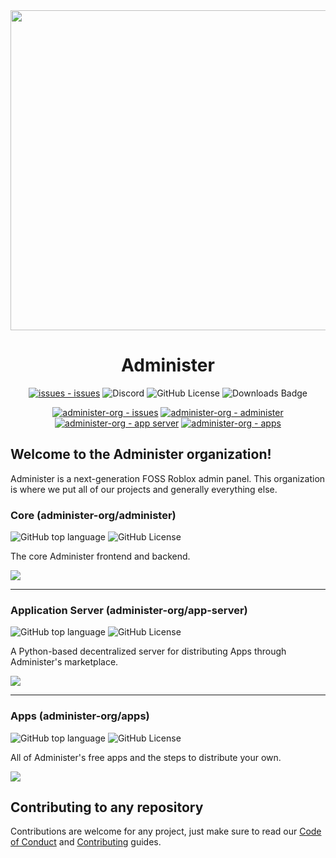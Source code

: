 <div align="center">
<img src="https://github.com/administer-org/administer/blob/main/.readme/Administer-Text.png?raw=true" width="512">

# Administer

[![issues - issues](https://img.shields.io/github/issues/administer-org/issues)](https://github.com/administer-org/issues/issues) ![Discord](https://img.shields.io/discord/945819199798923314) ![GitHub License](https://img.shields.io/github/license/administer-org/.github) ![Downloads Badge](https://img.shields.io/endpoint?url=https%3A%2F%2Fadminister.notpyx.me%2Fdownload-count)

[![administer-org - issues](https://img.shields.io/static/v1?label=administer-org&message=issues&color=critical&logo=github)](https://github.com/administer-org/issues "Go to GitHub repo") [![administer-org - administer](https://img.shields.io/static/v1?label=administer-org&message=administer&color=blue&logo=github)](https://github.com/administer-org/administer "Go to GitHub repo") [![administer-org - app server](https://img.shields.io/static/v1?label=administer-org&message=app-server&color=green&logo=github)](https://github.com/administer-org/app-server "Go to GitHub repo") [![administer-org - apps](https://img.shields.io/static/v1?label=administer-org&message=apps&color=ff69b4&logo=github)](https://github.com/administer-org/apps "Go to GitHub repo")

</div>

## Welcome to the Administer organization!

Administer is a next-generation FOSS Roblox admin panel. This organization is where we put all of our projects and generally everything else.

### Core (administer-org/administer)

![GitHub top language](https://img.shields.io/github/languages/top/administer-org/administer) ![GitHub License](https://img.shields.io/github/license/administer-org/.github)

The core Administer frontend and backend.

<img src="https://contrib.rocks/image?repo=administer-org/administer" />

---

### Application Server (administer-org/app-server)

![GitHub top language](https://img.shields.io/github/languages/top/administer-org/app-server) ![GitHub License](https://img.shields.io/github/license/administer-org/.github)

A Python-based decentralized server for distributing Apps through Administer's marketplace.

<img src="https://contrib.rocks/image?repo=administer-org/app-server" />

---

### Apps (administer-org/apps)

![GitHub top language](https://img.shields.io/github/languages/top/administer-org/apps) ![GitHub License](https://img.shields.io/github/license/administer-org/.github)

All of Administer's free apps and the steps to distribute your own.

<img src="https://contrib.rocks/image?repo=administer-org/apps" />


## Contributing to any repository

Contributions are welcome for any project, just make sure to read our [Code of Conduct](/CODE_OF_CONDUCT.md) and [Contributing](/CONTRIBUTING.md) guides.
